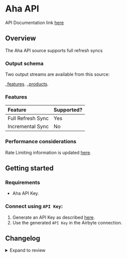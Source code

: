 # Aha API

API Documentation link [here](https://www.aha.io/api)

## Overview

The Aha API source supports full refresh syncs

### Output schema

Two output streams are available from this source:

_[features](https://www.aha.io/api/resources/features/list_features).
_[products](https://www.aha.io/api/resources/products/list_products_in_the_account).

### Features

| Feature           | Supported? |
| :---------------- | :--------- |
| Full Refresh Sync | Yes        |
| Incremental Sync  | No         |

### Performance considerations

Rate Limiting information is updated [here](https://www.aha.io/api#rate-limiting).

## Getting started

### Requirements

- Aha API Key.

### Connect using `API Key`:

1. Generate an API Key as described [here](https://www.aha.io/api#authentication).
2. Use the generated `API Key` in the Airbyte connection.

## Changelog

<details>
  <summary>Expand to review</summary>

| Version | Date       | Pull Request                                             | Subject                                                                 |
|:--------|:-----------| :------------------------------------------------------- |:------------------------------------------------------------------------|
| 0.4.22 | 2025-04-26 | [58723](https://github.com/airbytehq/airbyte/pull/58723) | Update dependencies |
| 0.4.21 | 2025-04-19 | [57608](https://github.com/airbytehq/airbyte/pull/57608) | Update dependencies |
| 0.4.20 | 2025-04-05 | [57119](https://github.com/airbytehq/airbyte/pull/57119) | Update dependencies |
| 0.4.19 | 2025-03-29 | [56597](https://github.com/airbytehq/airbyte/pull/56597) | Update dependencies |
| 0.4.18 | 2025-03-22 | [56112](https://github.com/airbytehq/airbyte/pull/56112) | Update dependencies |
| 0.4.17 | 2025-03-08 | [55406](https://github.com/airbytehq/airbyte/pull/55406) | Update dependencies |
| 0.4.16 | 2025-03-01 | [54899](https://github.com/airbytehq/airbyte/pull/54899) | Update dependencies |
| 0.4.15 | 2025-02-22 | [54214](https://github.com/airbytehq/airbyte/pull/54214) | Update dependencies |
| 0.4.14 | 2025-02-15 | [53905](https://github.com/airbytehq/airbyte/pull/53905) | Update dependencies |
| 0.4.13 | 2025-02-08 | [53439](https://github.com/airbytehq/airbyte/pull/53439) | Update dependencies |
| 0.4.12 | 2025-02-01 | [52886](https://github.com/airbytehq/airbyte/pull/52886) | Update dependencies |
| 0.4.11 | 2025-01-25 | [52192](https://github.com/airbytehq/airbyte/pull/52192) | Update dependencies |
| 0.4.10 | 2025-01-18 | [51732](https://github.com/airbytehq/airbyte/pull/51732) | Update dependencies |
| 0.4.9 | 2025-01-11 | [51234](https://github.com/airbytehq/airbyte/pull/51234) | Update dependencies |
| 0.4.8 | 2024-12-28 | [50490](https://github.com/airbytehq/airbyte/pull/50490) | Update dependencies |
| 0.4.7 | 2024-12-21 | [50158](https://github.com/airbytehq/airbyte/pull/50158) | Update dependencies |
| 0.4.6 | 2024-12-14 | [49548](https://github.com/airbytehq/airbyte/pull/49548) | Update dependencies |
| 0.4.5 | 2024-12-12 | [49298](https://github.com/airbytehq/airbyte/pull/49298) | Update dependencies |
| 0.4.4 | 2024-12-11 | [48246](https://github.com/airbytehq/airbyte/pull/48246) | Starting with this version, the Docker image is now rootless. Please note that this and future versions will not be compatible with Airbyte versions earlier than 0.64 |
| 0.4.3 | 2024-10-29 | [47904](https://github.com/airbytehq/airbyte/pull/47904) | Update dependencies |
| 0.4.2 | 2024-10-28 | [47641](https://github.com/airbytehq/airbyte/pull/47641) | Update dependencies |
| 0.4.1 | 2024-08-16 | [44196](https://github.com/airbytehq/airbyte/pull/44196) | Bump source-declarative-manifest version |
| 0.4.0 | 2024-08-14 | [44042](https://github.com/airbytehq/airbyte/pull/44042) | Refactor connector to manifest-only format |
| 0.3.14 | 2024-08-12 | [43748](https://github.com/airbytehq/airbyte/pull/43748) | Update dependencies |
| 0.3.13 | 2024-08-10 | [43556](https://github.com/airbytehq/airbyte/pull/43556) | Update dependencies |
| 0.3.12 | 2024-08-03 | [43186](https://github.com/airbytehq/airbyte/pull/43186) | Update dependencies |
| 0.3.11 | 2024-07-27 | [42737](https://github.com/airbytehq/airbyte/pull/42737) | Update dependencies |
| 0.3.10 | 2024-07-20 | [42306](https://github.com/airbytehq/airbyte/pull/42306) | Update dependencies |
| 0.3.9 | 2024-07-13 | [41914](https://github.com/airbytehq/airbyte/pull/41914) | Update dependencies |
| 0.3.8 | 2024-07-10 | [41568](https://github.com/airbytehq/airbyte/pull/41568) | Update dependencies |
| 0.3.7 | 2024-07-09 | [41170](https://github.com/airbytehq/airbyte/pull/41170) | Update dependencies |
| 0.3.6 | 2024-07-06 | [40774](https://github.com/airbytehq/airbyte/pull/40774) | Update dependencies |
| 0.3.5 | 2024-06-25 | [40435](https://github.com/airbytehq/airbyte/pull/40435) | Update dependencies |
| 0.3.4 | 2024-06-22 | [40000](https://github.com/airbytehq/airbyte/pull/40000) | Update dependencies |
| 0.3.3 | 2024-06-06 | [39153](https://github.com/airbytehq/airbyte/pull/39153) | [autopull] Upgrade base image to v1.2.2 |
| 0.3.2 | 2024-05-14 | [38144](https://github.com/airbytehq/airbyte/pull/38144) | Make connector compatible with Builder |
| 0.3.1 | 2023-06-05 | [27002](https://github.com/airbytehq/airbyte/pull/27002) | Flag spec `api_key` field as `airbyte-secret` |
| 0.3.0 | 2023-05-30 | [22642](https://github.com/airbytehq/airbyte/pull/22642) | Add `idea_comments`, `idea_endorsements`, and `idea_categories` streams |
| 0.2.0 | 2023-05-26 | [26666](https://github.com/airbytehq/airbyte/pull/26666) | Fix integration test and schemas |
| 0.1.0   | 2022-11-02 | [18883](https://github.com/airbytehq/airbyte/pull/18893) | 🎉 New Source: Aha                                                      |

</details>
